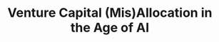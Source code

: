 ---
title: "Venture Capital (Mis)Allocation in the Age of AI"
collection: workingpapers
link: ""
venue: ''
authors: 'Victor Lyonnet, Léa H. Stern'
---